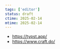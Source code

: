 ```yaml
---
tags: ['editor']
status: draft
ctime: 2025-02-14
mtime: 2025-02-14
---
```


- https://typst.app/
- https://www.craft.do/
